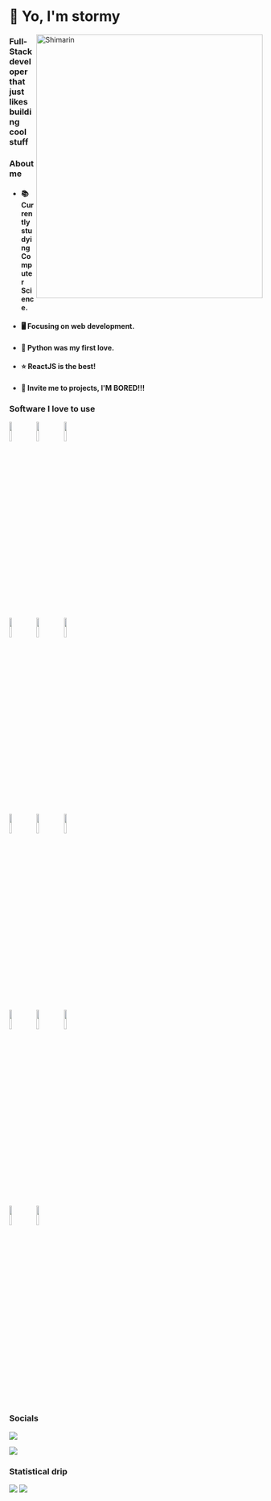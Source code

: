 # :wave: Yo, I'm stormy

<img align="right" width="450" height="525" alt="Shimarin" src="https://media.discordapp.net/attachments/790671486976655390/1057205312140099626/index.gif"/>

### Full-Stack developer that just likes building cool stuff

### About me

- <h4> 📚 Currently studying Computer Science. </h4>
- <h4> 🖥️ Focusing on web development. </h4>
- <h4> 🐍 Python was my first love. </h4>
- <h4> ⭐ ReactJS is the best! </h4>
- <h4> 🤝 Invite me to projects, I'M BORED!!!</h4>

### Software I love to use

<p>
  <code><img width="10%" src="https://www.vectorlogo.zone/logos/python/python-ar21.svg"></code>
  <code><img width="10%" src="https://www.vectorlogo.zone/logos/javascript/javascript-ar21.svg"></code>
  <code><img width="10%" src="https://www.vectorlogo.zone/logos/typescriptlang/typescriptlang-ar21.svg"></code>
  <br />
  <code><img width="10%" src="https://www.vectorlogo.zone/logos/reactjs/reactjs-ar21.svg"></code>
  <code><img width="10%" src="https://www.vectorlogo.zone/logos/nodejs/nodejs-ar21.svg"></code>
  <code><img width="10%" src="https://www.vectorlogo.zone/logos/expressjs/expressjs-ar21.svg"></code>
  <br />
  <code><img width="10%" src="https://www.vectorlogo.zone/logos/mongodb/mongodb-ar21.svg"></code>
  <code><img width="10%" src="https://www.vectorlogo.zone/logos/mysql/mysql-ar21.svg"></code>
  <code><img width="10%" src="https://www.vectorlogo.zone/logos/redis/redis-ar21.svg"></code>
  <br/>
  <code><img width="10%" src="https://www.vectorlogo.zone/logos/postgresql/postgresql-ar21.svg"></code>
  <code><img width="10%" src="https://www.vectorlogo.zone/logos/docker/docker-ar21.svg"></code>
  <code><img width="10%" src="https://www.vectorlogo.zone/logos/nginx/nginx-ar21.svg"></code>
  <br/>
  <code><img width="10%" src="https://www.vectorlogo.zone/logos/git-scm/git-scm-ar21.svg"></code>
  <code><img width="10%" src="https://www.vectorlogo.zone/logos/npmjs/npmjs-ar21.svg"></code>
  <br/>
</p>

### Socials
<p><a href="https://discord.com/channels/@me" target="_blank"><img src="https://img.shields.io/badge/Discord-stormy%233999-%23ffffff?style=for-the-badge"/></a> </p>
<p><a href="https://twitter.com/stormyhs" target="_blank"><img src="https://img.shields.io/badge/Twitter-@stormyhs-%23ffffff?style=for-the-badge"/></a></p>

### Statistical drip

<img src="https://github-readme-stats.vercel.app/api?username=stormyhs&show_icons=true&theme=transparent"/>

<img src="https://github-readme-stats.vercel.app/api/top-langs/?username=stormyhs&theme=transparent"/>
